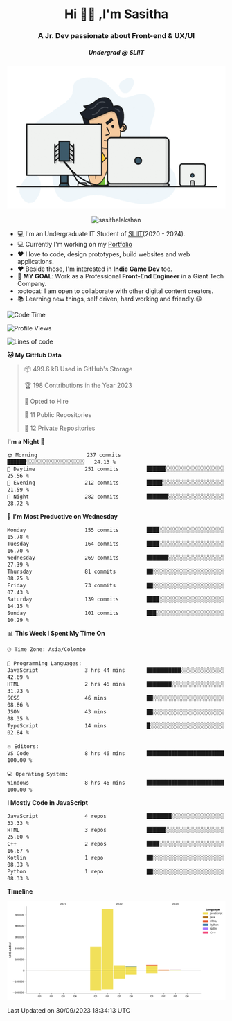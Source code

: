 
<h1 align="center">Hi 🙋‍♂️ ,I'm Sasitha</h1>
<h3 align="center">A Jr. Dev passionate about Front-end & UX/UI</h3>

<i><h5 align="center">Undergrad @ SLIIT</h5></i>

<p align="center">
  <img width="540" height="330" src="https://github.com/SasithaLakshan/SasithaLakshan/blob/main/dev.gif">
</p>
<p align="center"> <img src="https://komarev.com/ghpvc/?username=sasithalakshan&label=Profile%20views&color=0e75b6&style=flat" alt="sasithalakshan" /> </p>

- :computer: I'm an Undergraduate IT Student of [SLIIT](https://www.sliit.lk)(2020 - 2024).
- :computer: Currently I'm working on my <a href="https://SasithaLakshan.github.io" target="_blank">Portfolio</a>
- :heart: I love to code, design prototypes, build websites and web applications.
- :heart: Beside those, I'm interested in **Indie Game Dev** too.
- :electric_plug: **MY GOAL**: Work as a Professional **Front-End Engineer** in a Giant Tech Company.
- :octocat: I am open to collaborate with other digital content creators.
- :books: Learning new things, self driven, hard working and friendly.:smiley:
  
<!-- <h3 align="left">Tech Stack I'm Using</h3> -->

<!--START_SECTION:waka-->
![Code Time](http://img.shields.io/badge/Code%20Time-411%20hrs%2046%20mins-blue)

![Profile Views](http://img.shields.io/badge/Profile%20Views-0-blue)

![Lines of code](https://img.shields.io/badge/From%20Hello%20World%20I%27ve%20Written-900.7%20thousand%20lines%20of%20code-blue)

**🐱 My GitHub Data** 

> 📦 499.6 kB Used in GitHub's Storage 
 > 
> 🏆 198 Contributions in the Year 2023
 > 
> 💼 Opted to Hire
 > 
> 📜 11 Public Repositories 
 > 
> 🔑 12 Private Repositories 
 > 
**I'm a Night 🦉** 

```text
🌞 Morning                237 commits         ██████░░░░░░░░░░░░░░░░░░░   24.13 % 
🌆 Daytime                251 commits         ██████░░░░░░░░░░░░░░░░░░░   25.56 % 
🌃 Evening                212 commits         █████░░░░░░░░░░░░░░░░░░░░   21.59 % 
🌙 Night                  282 commits         ███████░░░░░░░░░░░░░░░░░░   28.72 % 
```
📅 **I'm Most Productive on Wednesday** 

```text
Monday                   155 commits         ████░░░░░░░░░░░░░░░░░░░░░   15.78 % 
Tuesday                  164 commits         ████░░░░░░░░░░░░░░░░░░░░░   16.70 % 
Wednesday                269 commits         ███████░░░░░░░░░░░░░░░░░░   27.39 % 
Thursday                 81 commits          ██░░░░░░░░░░░░░░░░░░░░░░░   08.25 % 
Friday                   73 commits          ██░░░░░░░░░░░░░░░░░░░░░░░   07.43 % 
Saturday                 139 commits         ████░░░░░░░░░░░░░░░░░░░░░   14.15 % 
Sunday                   101 commits         ███░░░░░░░░░░░░░░░░░░░░░░   10.29 % 
```


📊 **This Week I Spent My Time On** 

```text
🕑︎ Time Zone: Asia/Colombo

💬 Programming Languages: 
JavaScript               3 hrs 44 mins       ███████████░░░░░░░░░░░░░░   42.69 % 
HTML                     2 hrs 46 mins       ████████░░░░░░░░░░░░░░░░░   31.73 % 
SCSS                     46 mins             ██░░░░░░░░░░░░░░░░░░░░░░░   08.86 % 
JSON                     43 mins             ██░░░░░░░░░░░░░░░░░░░░░░░   08.35 % 
TypeScript               14 mins             █░░░░░░░░░░░░░░░░░░░░░░░░   02.84 % 

🔥 Editors: 
VS Code                  8 hrs 46 mins       █████████████████████████   100.00 % 

💻 Operating System: 
Windows                  8 hrs 46 mins       █████████████████████████   100.00 % 
```

**I Mostly Code in JavaScript** 

```text
JavaScript               4 repos             ████████░░░░░░░░░░░░░░░░░   33.33 % 
HTML                     3 repos             ██████░░░░░░░░░░░░░░░░░░░   25.00 % 
C++                      2 repos             ████░░░░░░░░░░░░░░░░░░░░░   16.67 % 
Kotlin                   1 repo              ██░░░░░░░░░░░░░░░░░░░░░░░   08.33 % 
Python                   1 repo              ██░░░░░░░░░░░░░░░░░░░░░░░   08.33 % 
```



**Timeline**

![Lines of Code chart](https://raw.githubusercontent.com/SasithaLakshan/SasithaLakshan/main/assets/bar_graph.png)


 Last Updated on 30/09/2023 18:34:13 UTC
<!--END_SECTION:waka-->

